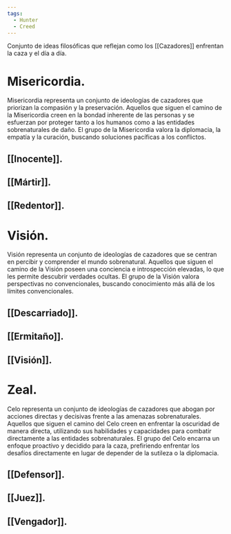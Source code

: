 ```yaml
---
tags:
  - Hunter
  - Creed
---
```

Conjunto de ideas filosóficas que reflejan como los [[Cazadores]] enfrentan la caza y el día a día.

# Misericordia.

Misericordia representa un conjunto de ideologías de cazadores que priorizan la compasión y la preservación. Aquellos que siguen el camino de la Misericordia creen en la bondad inherente de las personas y se esfuerzan por proteger tanto a los humanos como a las entidades sobrenaturales de daño. El grupo de la Misericordia valora la diplomacia, la empatía y la curación, buscando soluciones pacíficas a los conflictos.

## [[Inocente]].

## [[Mártir]].

## [[Redentor]].

# Visión.

Visión representa un conjunto de ideologías de cazadores que se centran en percibir y comprender el mundo sobrenatural. Aquellos que siguen el camino de la Visión poseen una conciencia e introspección elevadas, lo que les permite descubrir verdades ocultas. El grupo de la Visión valora perspectivas no convencionales, buscando conocimiento más allá de los límites convencionales.

## [[Descarriado]].

## [[Ermitaño]].

## [[Visión]].

# Zeal.

Celo representa un conjunto de ideologías de cazadores que abogan por acciones directas y decisivas frente a las amenazas sobrenaturales. Aquellos que siguen el camino del Celo creen en enfrentar la oscuridad de manera directa, utilizando sus habilidades y capacidades para combatir directamente a las entidades sobrenaturales. El grupo del Celo encarna un enfoque proactivo y decidido para la caza, prefiriendo enfrentar los desafíos directamente en lugar de depender de la sutileza o la diplomacia.

## [[Defensor]].

## [[Juez]].

## [[Vengador]].
